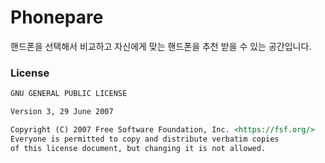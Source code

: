 # Phonepare

핸드폰을 선택해서 비교하고 자신에게 맞는 핸드폰을 추천 받을 수 있는 공간입니다.

### License

```md
GNU GENERAL PUBLIC LICENSE

Version 3, 29 June 2007

Copyright (C) 2007 Free Software Foundation, Inc. <https://fsf.org/>
Everyone is permitted to copy and distribute verbatim copies
of this license document, but changing it is not allowed.
```
